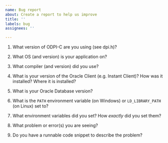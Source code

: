 ```yaml
---
name: Bug report
about: Create a report to help us improve
title: ''
labels: bug
assignees: ''

---
```


<!--

Thank you for using ODPI-C.

See https://www.oracle.com/corporate/security-practices/assurance/vulnerability/reporting.html for how to report security issues

Please answer these questions so we can help you.

Use Markdown syntax, see https://help.github.com/github/writing-on-github/basic-writing-and-formatting-syntax

-->

1. What version of ODPI-C are you using (see dpi.h)?

2. What OS (and version) is your application on?

3. What compiler (and version) did you use?

4. What is your version of the Oracle Client (e.g. Instant Client)?  How was it installed?  Where it is installed?

5. What is your Oracle Database version?

6. What is the `PATH` environment variable (on Windows) or `LD_LIBRARY_PATH` (on Linux) set to?

7. What environment variables did you set?  How *exactly* did you set them?

8. What problem or error(s) you are seeing?

9. Do you have a runnable code snippet to describe the problem?

<!--

Use a gist for long code, see https://gist.github.com/

Or format code by using three backticks on a line before and after code snippets, for example:

```
#include <stdio.h>
```
-->
